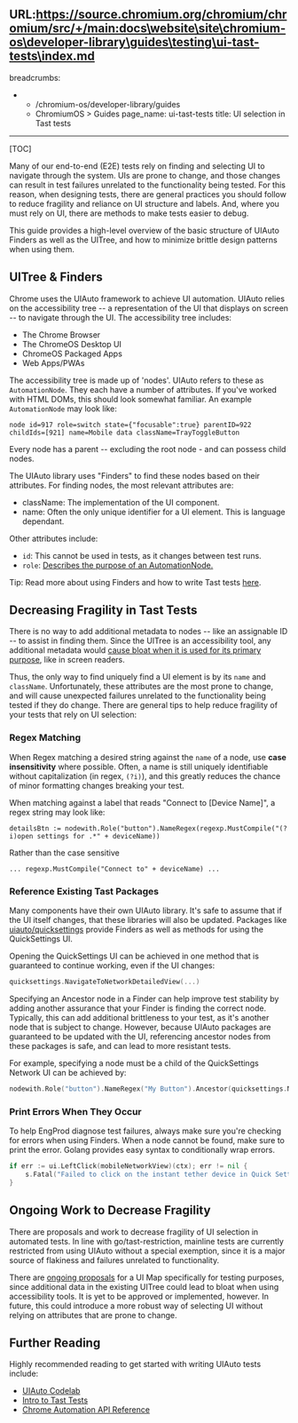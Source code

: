 URL:https://source.chromium.org/chromium/chromium/src/+/main:docs\website\site\chromium-os\developer-library\guides\testing\ui-tast-tests\index.md
---
breadcrumbs:
- - /chromium-os/developer-library/guides
  - ChromiumOS > Guides
page_name: ui-tast-tests
title: UI selection in Tast tests
---

[TOC]

Many of our end-to-end (E2E) tests rely on finding and selecting UI to navigate
through the system. UIs are prone to change, and those changes can result in
test failures unrelated to the functionality being tested. For this reason, when
designing tests, there are general practices you should follow to reduce
fragility and reliance on UI structure and labels. And, where you must rely on
UI, there are methods to make tests easier to debug.

This guide provides a high-level overview of the basic structure of UIAuto
Finders as well as the UITree, and how to minimize brittle design patterns when
using them.

## UITree & Finders

Chrome uses the UIAuto framework to achieve UI automation. UIAuto relies on the
accessibility tree -- a representation of the UI that displays on screen -- to
navigate through the UI. The accessibility tree includes:

-   The Chrome Browser
-   The ChromeOS Desktop UI
-   ChromeOS Packaged Apps
-   Web Apps/PWAs

The accessibility tree is made up of 'nodes'. UIAuto refers to these as
`AutomationNode`. They each have a number of attributes. If you've worked with
HTML DOMs, this should look somewhat familiar. An example `AutomationNode` may
look like:

```
node id=917 role=switch state={"focusable":true} parentID=922 childIds=[921] name=Mobile data className=TrayToggleButton
```

Every node has a parent -- excluding the root node - and can possess child
nodes.

The UIAuto library uses "Finders" to find these nodes based on their attributes.
For finding nodes, the most relevant attributes are:

-   className: The implementation of the UI component.
-   name: Often the only unique identifier for a UI element. This is language
    dependant.

Other attributes include:

-   `id`: This cannot be used in tests, as it changes between test runs.
-   `role`:
    [Describes the purpose of an AutomationNode.](https://pkg.go.dev/chromium.googlesource.com/chromiumos/platform/tast-tests.git/src/chromiumos/tast/local/chrome/uiauto/role#Role)

Tip: Read more about using Finders and how to write Tast tests
[here](http://go/tast-test-intro).

## Decreasing Fragility in Tast Tests

There is no way to add additional metadata to nodes -- like an assignable ID --
to assist in finding them. Since the UITree is an accessibility tool, any
additional metadata would
[cause bloat when it is used for its primary purpose](http://go/tast-restriction),
like in screen readers.

Thus, the only way to find uniquely find a UI element is by its `name` and
`className`. Unfortunately, these attributes are the most prone to change, and
will cause unexpected failures unrelated to the functionality being tested if
they do change. There are general tips to help reduce fragility of your tests
that rely on UI selection:

### Regex Matching

When Regex matching a desired string against the `name` of a node, use **case
insensitivity** where possible. Often, a name is still uniquely identifiable
without capitalization (in regex, `(?i)`), and this greatly reduces the chance
of minor formatting changes breaking your test.

When matching against a label that reads "Connect to [Device Name]", a regex
string may look like:

```
detailsBtn := nodewith.Role("button").NameRegex(regexp.MustCompile("(?i)open settings for .*" + deviceName))
```

Rather than the case sensitive

```
... regexp.MustCompile("Connect to" + deviceName) ...
```

### Reference Existing Tast Packages

Many components have their own UIAuto library. It's safe to assume that if the
UI itself changes, that these libraries will also be updated. Packages like
[uiauto/quicksettings](https://source.chromium.org/chromiumos/chromiumos/codesearch/+/main:src/platform/tast-tests/src/chromiumos/tast/local/chrome/uiauto/quicksettings/?q=chromiumos%2Ftast%2Flocal%2Fchrome%2Fuiauto%2Fquicksettings)
provide Finders as well as methods for using the QuickSettings UI.

Opening the QuickSettings UI can be achieved in one method that is guaranteed to
continue working, even if the UI changes:

```go
quicksettings.NavigateToNetworkDetailedView(...)
```

Specifying an Ancestor node in a Finder can help improve test stability by
adding another assurance that your Finder is finding the correct node.
Typically, this can add additional brittleness to your test, as it's another
node that is subject to change. However, because UIAuto packages are guaranteed
to be updated with the UI, referencing ancestor nodes from these packages is
safe, and can lead to more resistant tests.

For example, specifying a node must be a child of the QuickSettings Network UI
can be achieved by:

```go
nodewith.Role("button").NameRegex("My Button").Ancestor(quicksettings.NetworkDetailedViewRevamp)
```

### Print Errors When They Occur

To help EngProd diagnose test failures, always make sure you're checking for
errors when using Finders. When a node cannot be found, make sure to print the
error. Golang provides easy syntax to conditionally wrap errors.

```go
if err := ui.LeftClick(mobileNetworkView)(ctx); err != nil {
    s.Fatal("Failed to click on the instant tether device in Quick Settings menu: ", err)
}
```

## Ongoing Work to Decrease Fragility

There are proposals and work to decrease fragility of UI selection in automated
tests. In line with go/tast-restriction, mainline tests are currently restricted
from using UIAuto without a special exemption, since it is a major source of
flakiness and failures unrelated to functionality.

There are [ongoing proposals](http://go/tast-map-ui-pattern-proposal) for a UI
Map specifically for testing purposes, since additional data in the existing
UITree could lead to bloat when using accessibility tools. It is yet to be
approved or implemented, however. In future, this could introduce a more robust
way of selecting UI without relying on attributes that are prone to change.

## Further Reading

Highly recommended reading to get started with writing UIAuto tests include:

*   [UIAuto Codelab](http://go/tast-codelab-3)
*   [Intro to Tast Tests](http://go/tast-test-intro)
*   [Chrome Automation API Reference](https://developer.chrome.com/docs/extensions/reference/automation/)